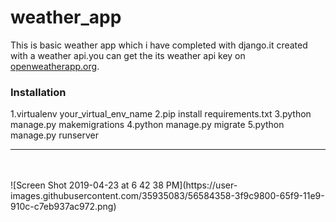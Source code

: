 # weather_app
This is basic weather app which i have completed with django.it created with a weather api.you can get the its weather api key on <a href="https://openweathermap.org/current">openweatherapp.org</a>.

<h3>Installation</h3>
1.virtualenv your_virtual_env_name
2.pip install requirements.txt
3.python manage.py makemigrations
4.python manage.py migrate
5.python manage.py runserver


<hr><br></br></hr>
![Screen Shot 2019-04-23 at 6 42 38 PM](https://user-images.githubusercontent.com/35935083/56584358-3f9c9800-65f9-11e9-910c-c7eb937ac972.png)



